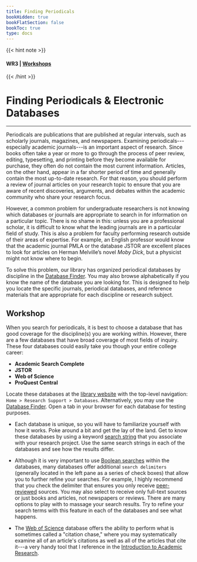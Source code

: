 ```yaml
---
title: Finding Periodicals
bookHidden: true
bookFlatSection: false
bookToc: true
type: docs
---
```


{{< hint note >}} 
#### <i class="fas fa-dot-circle"></i>  **WR3** | [**Workshops**](/courses/workshops/) 
{{< /hint >}}
# Finding Periodicals & Electronic Databases

---

Periodicals are publications that are published at regular intervals, such as scholarly journals, magazines, and newspapers. Examining periodicals---especially academic journals---is an important aspect of research. Since books often take a year or more to go through the process of peer review, editing, typesetting, and printing before they become available for purchase, they often do not contain the most current information. Articles, on the other hand, appear in a far shorter period of time and generally contain the most up-to-date research. For that reason, you should perform a review of journal articles on your research topic to ensure that you are aware of recent discoveries, arguments, and debates within the academic community who share your research focus.

However, a common problem for undergraduate researchers is not knowing which databases or journals are appropriate to search in for information on a particular topic. There is no shame in this: unless you are a professional scholar, it is difficult to know what the leading journals are in a particular field of study. This is also a problem for faculty performing research outside of their areas of expertise. For example, an English professor would know that the academic journal PMLA or the database JSTOR are excellent places to look for articles on Herman Melville’s novel *Moby Dick*, but a physicist might not know where to begin.

To solve this problem, our library has organized periodical databases by discipline in the [Database Finder](https://researchguides.dartmouth.edu/az.php). You may also browse alphabetically if you know the name of the database you are looking for. This is designed to help you locate the specific journals, periodical databases, and reference materials that are appropriate for each discipline or research subject. 


## Workshop

When you search for periodicals, it is best to choose a database that has good coverage for the discipline(s) you are working within. However, there are a few databases that have broad coverage of most fields of inquiry. These four databases could easily take you though your entire college career:

- **Academic Search Complete**
- **JSTOR**
- **Web of Science**
- **ProQuest Central**

Locate these databases at the [library website](https://www.library.dartmouth.edu/) with the top-level navigation: `Home > Research Support > Databases`. Alternatively, you may use the [Database Finder](https://researchguides.dartmouth.edu/az.php). Open a tab in your browser for each database for testing purposes.

- Each database is unique, so you will have to familiarize yourself with how it works. Poke around a bit and get the lay of the land. Get to know these databases by using a keyword [search string](/courses/workshops/search-with-precision/) that you associate with your research project. Use the same search strings in each of the databases and see how the results differ.

- Although it is very important to use [Boolean searches](/courses/workshops/search-with-precision/) within the databases, many databases offer additional `search delimiters` (generally located in the left pane as a series of check boxes) that allow you to further refine your searches. For example, I highly recommend that you check the delimiter that ensures you only receive [peer-reviewed](/resources/open-handbook/chapter-12/#peer-review) sources. You may also select to receive only full-text sources or just books and articles, not newspapers or reviews. There are many options to play with to massage your search results. Try to refine your search terms with this feature in each of the databases and see what happens. 

- The [Web of Science](https://search.library.dartmouth.edu/permalink/01DCL_INST/1sdhg0c/alma991016888559705706) database offers the ability to perform what is sometimes called a "citation chase," where you may systematically examine all of an article's citations as well as all of the articles that cite it---a very handy tool that I reference in the [Introduction to Academic Research](/courses/workshops/academic-research-intro/#step-6-perform-citation-chases-2). 


